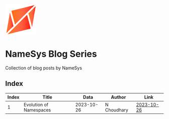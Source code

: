 ![](https://raw.githubusercontent.com/namesys-eth/ccip2-eth-resources/main/graphics/png/logo-tiny.png)
&nbsp;

# NameSys Blog Series

Collection of blog posts by NameSys

## Index

<div class="datatable-begin"></div>

| Index | Title                                 | Data       | Author      | Link       |
| ----- | ------------------------------------- | ---------- | ----------- | ---------- |
| 1     | Evolution of Namespaces               | 2023-10-26 | N Choudhary | [2023-10-26](https://blog.namesys.xyz/2023-10-26) |

<div class="datatable-end"></div>